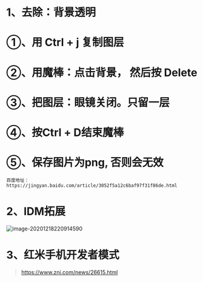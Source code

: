 # 1、去除：背景透明

# ①、用 Ctrl + j 复制图层



# ②、用魔棒：点击背景， 然后按 Delete



# ③、把图层：眼镜关闭。只留一层



# ④、按Ctrl + D结束魔棒



# ⑤、保存图片为png, 否则会无效



~~~
百度地址：https://jingyan.baidu.com/article/3052f5a12c6baf97f31f86de.html
~~~





# 2、IDM拓展

![image-20201218220914590](https://gitee.com/sheep-are-flying-in-the-sky/my-picture/raw/master/picture5/image-20201218220914590.png)



# 3、红米手机开发者模式

> https://www.znj.com/news/26615.html